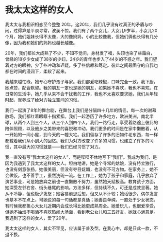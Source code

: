 # 我太太这样的女人

我太太与我相识相恋至今整整 20年。这20年，我们几乎没有过真正的矛盾与吵闹，过得算是平淡寻常，波澜不惊。我们有了两个女儿，大女儿9岁半，小女儿20个月，她们姐妹长得不太像，大的像妈妈，小的比较像我，但她们俩也长得有几分像，因为我和她们的妈妈也越长越像。 

20年，我们都长大成熟了不少，不知不觉间，身材发了福，头顶也染了些霜白，曾经的18岁少女成了38岁的少妇，24岁的青年也步入了44岁的不惑之年。我们望着对方的眼神，少了些冲动和迟疑，多了些信赖和笃定。彼此之间最固守的自我也都在时间的浸润下，柔软了起来。 

我越来越忙碌，她专心守护孩子与家。我们都爱吃辣椒，口味完全一致。我下厨，她点赞，配合默契。我的朋友一定也是她的朋友，如果她不喜欢，我也不喜欢。在日常的生活中，她几乎从来不会干扰我的工作，我也不太喜欢要求她，我们从年轻时起，就养成了给对方独立空间的习惯。 

我们一起演了8年的舞台剧，在舞台上我们是分隔四十几年的情侣，每一次的谢幕散场，我们都红着眼眶十指紧扣。我们一起游历了许多地方，欧洲美洲，南北半球，从两个人到三个人，从三个人到四个人，我们一路行走，享受着路途上彼此的陪伴照顾，以及他乡之美带来的喜悦和冲动。我们更多的时间是在家中懒散着，从一开始的一间小屋，到今天的一幢大宅。我们留存了许多的旧物件老东西，每一样都载着我们从小到大的回忆。我们为对方改变了许多的习惯，也建立了许多的习惯，其中最大的习惯就是——我们已经习惯了对方。 

我一直没有写“我太太这样的女人”，而是喋喋不休地写下“我们”。我成为我们，是因为我遇到了我太太这样的女人。坦白地讲，她是个寻常的姑娘，没有特立独行，也没有刻意张扬。她很美丽，但没有夺目妩媚，也没有不可方物。在家务上，她不会做饭，也不善手工，虽然洗碗一流。在工作上，她为了孩子和家庭，几乎放弃了演艺事业，可是她放弃之前也一直懒散不努力，虽然她天赋极高。教育孩子方面，她深受左邻右舍、街头巷尾的影响，方法多样，但持续不久，可还是成效显著。她从不冷静，但也极少发怒；她容易前思后想，但又从不计较；她话很少，偶尔发言也基本不在点上，可她说的每一句话都是真话；她善良单纯，一直处于少女状态，有时候我都担心大女儿近期内会成长得比她更成熟周全。她爱玩儿，也很爱享受，但她不抽烟不喝酒不喜欢热闹大场面，看到老公女儿和三五好友，她就心满意足。我遇到了这样的女人，爱了20年。 

我太太这样的女人，其实不罕见，应该属于普及型。在我心中，却是只此一款，不退不换。